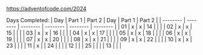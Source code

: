 https://adventofcode.com/2024

Days Completed:
|   Day    |  Part 1  |  Part 2  |   Day    |  Part 1  |  Part 2  |
| -------- | -------- | -------- | -------- | -------- | -------- |
|   01     |    x     |    x     |   14     |          |          |
|   02     |    x     |    x     |   15     |          |          |
|   03     |    x     |    x     |   16     |          |          |
|   04     |    x     |    x     |   17     |          |          |
|   05     |    x     |    x     |   18     |          |          |
|   06     |    x     |    x     |   19     |          |          |
|   07     |    x     |    x     |   20     |          |          |
|   08     |    x     |    x     |   21     |          |          |
|   09     |    x     |    x     |   22     |          |          |
|   10     |    x     |    x     |   23     |          |          |
|   11     |    x     |          |   24     |          |          |
|   12     |          |          |   25     |          |          |
|   13     |          |          |
